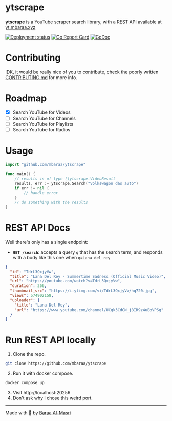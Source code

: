 # ytscrape

**ytscrape** is a YouTube scraper search library, with a REST API available at [yt.mbaraa.xyz](https://yt.mbaraa.xyz)

[![Deployment status](https://github.com/mbaraa/ytscrape/actions/workflows/rex-deploy.yml/badge.svg)](https://github.com/mbaraa/ytscrape/actions/workflows/rex-deploy.yml)
[![Go Report Card](https://goreportcard.com/badge/github.com/mbaraa/ytscrape)](https://goreportcard.com/report/github.com/mbaraa/ytscrape)
[![GoDoc](https://godoc.org/github.com/mbaraa/ytscrape?status.png)](https://godoc.org/github.com/mbaraa/ytscrape)

# Contributing

IDK, it would be really nice of you to contribute, check the poorly written [CONTRIBUTING.md](/CONTRIBUTING.md) for more info.

# Roadmap

- [x] Search YouTube for Videos
- [ ] Search YouTube for Channels
- [ ] Search YouTube for Playlists
- [ ] Search YouTube for Radios

# Usage

```go
import "github.com/mbaraa/ytscrape"

func main() {
    // results is of type []ytscrape.VideoResult
    results, err := ytscrape.Search("Volkswagon das auto")
    if err != nil {
        // handle error
    }
    // do something with the results
}
```

# REST API Docs

Well there's only has a single endpoint:

- **`GET /search`**: accepts a query `q` that has the search term, and responds with a body like this one when `q=Lana del rey`

```json
{
  "id": "TdrL3QxjyVw",
  "title": "Lana Del Rey - Summertime Sadness (Official Music Video)",
  "url": "https://youtube.com/watch?v=TdrL3QxjyVw",
  "duration": 266,
  "thumbnail_src": "https://i.ytimg.com/vi/TdrL3QxjyVw/hq720.jpg",
  "views": 574902158,
  "uploader": {
    "title": "Lana Del Rey",
    "url": "https://www.youtube.com/channel/UCqk3CdGN_j8IR9z4uBbVPSg"
  }
}
```

# Run REST API locally

1. Clone the repo.

```bash
git clone https://github.com/mbaraa/ytscrape
```

2. Run it with docker compose.

```bash
docker compose up
```

3. Visit http://localhost:20256
4. Don't ask why I chose this weird port.

---

Made with 🧉 by [Baraa Al-Masri](https://mbaraa.com)
